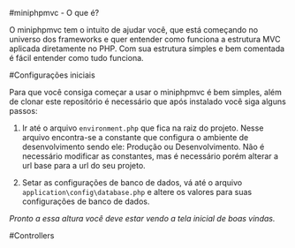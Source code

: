 #miniphpmvc - O que é? 

O miniphpmvc tem o intuito de ajudar você, que está começando no universo dos frameworks e quer entender como funciona a estrutura MVC aplicada diretamente no PHP.
Com sua estrutura simples e bem comentada é fácil entender como tudo funciona. 

#Configurações iniciais 

Para que você consiga começar a usar o miniphpmvc é bem simples, além de clonar este repositório é necessário que após instalado você siga alguns passos: 

1. Ir até o arquivo ``environment.php`` que fica na raiz do projeto.
Nesse arquivo encontra-se a constante que configura o ambiente de desenvolvimento sendo ele:
Produção ou Desenvolvimento. 
Não é necessário modificar as constantes, mas é necessário porém alterar a url base para a url do seu projeto.

2. Setar as configurações de banco de dados, vá até o arquivo ``application\config\database.php`` e altere
os valores para suas configurações de banco de dados. 

*Pronto a essa altura você deve estar vendo a tela inicial de boas vindas.*

#Controllers

